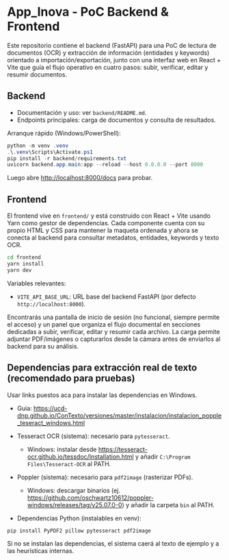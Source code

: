 # App_Inova - PoC Backend & Frontend

Este repositorio contiene el backend (FastAPI) para una PoC de lectura de documentos (OCR) y
extracción de información (entidades y keywords) orientado a importación/exportación, junto con una
interfaz web en React + Vite que guía el flujo operativo en cuatro pasos: subir, verificar, editar y
resumir documentos.

## Backend

- Documentación y uso: ver `backend/README.md`.
- Endpoints principales: carga de documentos y consulta de resultados.

Arranque rápido (Windows/PowerShell):

```powershell
python -m venv .venv
.\.venv\Scripts\Activate.ps1
pip install -r backend/requirements.txt
uvicorn backend.app.main:app --reload --host 0.0.0.0 --port 8000
```

Luego abre <http://localhost:8000/docs> para probar.

## Frontend

El frontend vive en `frontend/` y está construido con React + Vite usando Yarn como gestor de
dependencias. Cada componente cuenta con su propio HTML y CSS para mantener la maqueta ordenada y
ahora se conecta al backend para consultar metadatos, entidades, keywords y texto OCR.

```bash
cd frontend
yarn install
yarn dev
```

Variables relevantes:

- `VITE_API_BASE_URL`: URL base del backend FastAPI (por defecto `http://localhost:8000`).

Encontrarás una pantalla de inicio de sesión (no funcional, siempre permite el acceso) y un panel
que organiza el flujo documental en secciones dedicadas a subir, verificar, editar y resumir cada
archivo. La carga permite adjuntar PDF/imágenes o capturarlos desde la cámara antes de enviarlos al
backend para su análisis.

## Dependencias para extracción real de texto (recomendado para pruebas)

Usar links puestos aca para instalar las dependencias en Windows.

- Guia: <https://ucd-dnp.github.io/ConTexto/versiones/master/instalacion/instalacion_popple_teseract_windows.html>

- Tesseract OCR (sistema): necesario para `pytesseract`.
  - Windows: instalar desde <https://tesseract-ocr.github.io/tessdoc/Installation.html> y añadir `C:\Program Files\Tesseract-OCR` al PATH.
- Poppler (sistema): necesario para `pdf2image` (rasterizar PDFs).
  - Windows: descargar binarios (ej. <https://github.com/oschwartz10612/poppler-windows/releases/tag/v25.07.0-0>) y añadir la carpeta `bin` al PATH.
- Dependencias Python (instalables en venv):

```powershell
pip install PyPDF2 pillow pytesseract pdf2image
```

Si no se instalan las dependencias, el sistema caerá al texto de ejemplo y a las heurísticas internas.
